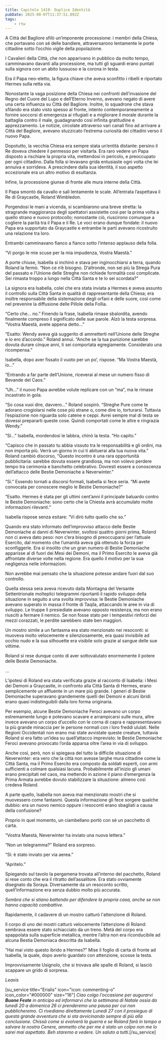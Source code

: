 ```yaml
---
title: Capitolo 1419- Duplice Identità
pubDate: 2025-08-07T11:37:51.092Z
tags:
    - rtw
---
```



A Città del Bagliore sfilò un’imponente processione: i membri della Chiesa, che portavano con sé delle bandiere, attraversarono lentamente le porte cittadine sotto l’occhio vigile della popolazione.


I Cavalieri della Città, che non apparivano in pubblico da molto tempo, camminavano davanti alla processione, ma tutti gli sguardi erano puntati sulla signora con un abito lussuoso e la corona in testa.


Era il Papa neo-eletto, la figura chiave che aveva sconfitto i ribelli e riportato Hermes sulla retta via.


Nonostante la vaga posizione della Chiesa nei confronti dell’invasione del Regno del Cuore del Lupo e dell’Eterno Inverno, avevano negato di avere una certa influenza su Città del Bagliore. Inoltre, lo squadrone che stava sfilando era stato visto spesso al fronte, intento contemporaneamente a fornire soccorsi di emergenza ai rifugiati e a migliorare il morale durante la battaglia contro il male, guadagnando così infinita gratitudine e apprezzamento. Le notizie, circolate attraverso vari canali fino ad arrivare a Città del Bagliore, avevano stuzzicato l’estrema curiosità dei cittadini verso il nuovo Papa.


Dopotutto, la vecchia Chiesa era sempre stata un’entità distante: persino il Re doveva chiedere il permesso per visitarla. Era raro vedere un Papa disposto a rischiare la propria vita, mettendosi in pericolo, e preoccupato per ogni cittadino. Dalla folla si levavano grida entusiaste ogni volta che lei annuiva e sorrideva. A prescindere dalla sua identità, il suo aspetto eccezionale era un altro motivo di esultanza.


Infine, la processione giunse di fronte alle mura interne della Città.


Il Papa smontò da cavallo e salì lentamente le scale. All’entrata l’aspettava il Re di Graycastle, Roland Wimbledon.


Porgendosi le mani a vicenda, si scambiarono una breve stretta: la stragrande maggioranza degli spettatori assistette così per la prima volta a quello strano e nuovo protocollo; nonostante ciò, riuscirono comunque a cogliere la parità tra il Papa e il Re. Le voci erano dunque fondate: il nuovo Papa era supportato da Graycastle e entrambe le parti avevano ricostruito una relazione tra loro.


Entrambi camminavano fianco a fianco sotto l’intenso applauso della folla.


“Vi porgo le mie scuse per la mia impudenza, Vostra Maestà.”


A porte chiuse, Isabella si inchinò e stava per inginocchiarsi a terra, quando Roland la fermò. “Non ce n’è bisogno. D’altronde, non sei più la Strega Pura del passato e l’Unione delle Streghe non richiede formalità così complicate. Sei rimasta troppo a lungo nella Città Santa e te lo sei scordata?”


La signora era Isabella, colei che era stata inviata a Hermes e aveva assunto il controllo sulla Città Santa in qualità di rappresentante della Chiesa; era inoltre responsabile della sistemazione degli orfani e delle suore, così come nel prevenire la diffusione delle Pillole della Follia.


“Certo che… no.” Finendo la frase, Isabella rimase sbalordita, avendo finalmente compreso il significato delle sue parole. Alzò la testa sorpresa. “Vostra Maestà, avete appena detto…”


“Esatto: Wendy aveva già suggerito di ammetterti nell’Unione delle Streghe e io ero d’accordo.” Roland annuì. “Anche se la tua punizione sarebbe dovuta durare cinque anni, ti sei comportata egregiamente. Consideralo una ricompensa.”


Isabella, dopo aver fissato il vuoto per un po’, rispose. “Ma Vostra Maestà, io…”


“Entrando a far parte dell’Unione, riceverai al mese un numero fisso di Bevande del Caos.”


“Uh…” il nuovo Papa avrebbe volute replicare con un “ma”, ma le rimase incastrato in gola.


“So cosa vuoi dire, davvero…” Roland sospirò. “Streghe Pure come te adorano crogiolarsi nelle cose più strane o, come dire io, torturarsi. Tuttavia l’espiazione non riguarda solo catene e ceppi. Avrei sempre mal di testa se dovessi prepararti queste cose. Quindi comportati come le altre e ringrazia Wendy.”


“Sì…” Isabella, mordendosi le labbra, chinò la testa. “Ho capito.”


“Capisco che in passato tu abbia vissuto tra le responsabilità e gli ordini, ma non importa più. Verrà un giorno in cui ti abituerai alla tua nuova vita.” Roland cambiò discorso, “Questo incontro è una rara opportunità pubblicitaria: sarebbe dovuta essere grandiosa, ma non volevo perdere tempo tra cerimonia e banchetto celebrativo. Dovresti essere a conoscenza dell’attacco delle Bestie Demoniache a Neverwinter.”


“Sì.” Essendo tornati a discorsi formali, Isabella si fece seria. “Mi avete convocata per conoscere meglio le Bestie Demoniache?”


“Esatto. Hermes è stata per gli ultimi cent’anni il principale baluardo contro le Bestie Demoniache: sono certo che la Chiesta avrà accumulato molte informazioni rilevanti.”


Isabella rispose senza esitare: “Vi dirò tutto quello che so.”


Quando era stato informato dell’improvviso attacco delle Bestie Demoniache ai danni di Neverwinter, svoltosi quattro giorni prima, Roland non ci aveva dato peso: non c’era bisogno di preoccuparsi per l’attuale Esercito, dal momento che l’umanità aveva già ottenuto la forza per sconfiggerle. Era sì insolito che un gran numero di Bestie Demoniache apparisse al di fuori dei Mesi dei Demoni, ma il Primo Esercito le aveva già affrontate diverse volte nella regione. Era quello il motivo per la sua negligenza nelle informazioni.


Non avrebbe mai pensato che la situazione potesse andare fuori dal suo controllo.


Quella stessa sera aveva ricevuto dalla Montagna del Versante Settentrionale molteplici telegrammi riportanti il rapido sviluppo della situazione in seguito a una svolta improvvisa: le Bestie Demoniache avevano superato in massa il fronte di Taqila, attaccando le aree in via di sviluppo. Le truppe lì presiediate avevano opposto resistenza, ma non erano riusciti a fermare il nemico. Se non fosse stato per i tempestivi rinforzi dei mezzi corazzati, le perdite sarebbero state ben maggiori.


Un mostro simile a un fantasma era stato menzionato nei resoconti: si muoveva molto velocemente e silenziosamente, era quasi invisibile ad occhio nudo e la sua silhouette era visibile solo grazie al sangue delle sue vittime.


Roland si rese dunque conto di aver sottovalutato enormemente il potere delle Bestie Demoniache.






…






L’ipotesi di Roland era stata verificata grazie al racconto di Isabella: i Mesi dei Demoni a Graycastle, in confronto alla Città Santa di Hermes, erano semplicemente un affluente in un mare più grande. I generi di Bestie Demoniache superavano grandemente quelli dei Demoni e alcuni ibridi erano quasi indistinguibili dalla loro forma originaria.


Per esempio, alcune Bestie Demoniache Feroci avevano un corpo estremamente lungo e potevano scavare e arrampicarsi sulle mura, altre invece avevano un corpo d’uccello con le corna di capra e rappresentavano la più grande minaccia per le persone normali con i loro freddi ululati. Nelle Regioni Occidentali non erano mai state avvistate queste creature, tuttavia Roland si era fatto un’idea su quell’attacco imprevisto: le Bestie Demoniache Feroci avevano provocato l’orda apparsa oltre l’area in via di sviluppo.


Anche così, però, non si spiegava del tutto la difficile situazione di Neverwinter: era vero che la città non avesse larghe mura cittadine come la Città Santa, ma il Primo Esercito era composto da soldati esperti, con armi sufficienti a colmare qualsiasi lacuna. Probabilmente all’inizio gli umani erano precipitati nel caos, ma mettendo in azione il piano d’emergenza la Prima Armata avrebbe dovuto stabilizzare la situazione: almeno così credeva Roland.


A parte quello, Isabella non aveva mai menzionato mostri che si muovessero come fantasmi. Questa informazione gli fece sorgere qualche dubbio: era un nuovo nemico oppure i resoconti erano sbagliati a causa della confusione?


Proprio in quel momento, un ciambellano portò con sé un pacchetto di carta.


“Vostra Maestà, Neverwinter ha inviato una nuova lettera.”


“Non un telegramma?” Roland era sorpreso.


“Sì: è stato inviato per via aerea.”


“Apritelo.”


Spiegando sul tavolo la pergamena trovata all’interno del pacchetto, Roland si rese conto che era il ritratto dell’assalitore. Era stato ovviamente disegnato da Soraya. Diversamente da un resoconto scritto, quell’informazione era senza dubbio molto più accurata.


<em>Sembra che si stiano battendo per difendere la propria casa, anche se non hanno capacità combattive.</em>


Rapidamente, il cadavere di un mostro catturò l'attenzione di Roland.


Il corpo di uno dei mostri catturò velocemente l’attenzione di Roland: sembrava essere stato schiacciato da un treno. Metà del corpo era spappolata sulla superficie metallica, mentre l’altra non era riconducibile ad alcuna Bestia Demoniaca descritta da Isabella.


“Hai mai visto questo ibrido a Hermes?” Mise il foglio di carta di fronte ad Isabella, la quale, dopo averlo guardato con attenzione, scosse la testa.


Improvvisamente Usignolo, che si trovava alle spalle di Roland, si lasciò scappare un grido di sorpresa.






<em>Leaxis</em>






[su_service title="Erialis" icon="icon: commenting-o" icon_color="#000000" size="16"] <em> Ciao colgo l'occasione per augurarvi <strong>Buone Feste</strong> in anticipo ed informarvi che la settimana di Natale ossia da lunedì 20 a domenica 26 ci prenderemo una pausa per cui non pubblicheremo. Ci rivediamo direttamente Lunedì 27 con il prosieguo di questa grande avventura che si sta avvicinando sempre di più alla conclusione. Chissà come si evolverà la guerra e se Roland farà in tempo a salvare la nostra Cenere, ammetto che per me è stato un colpo non me lo sarei mai aspettato. Beh staremo a vedere. Un saluto a tutti.</em>[/su_service]
                                


                                



